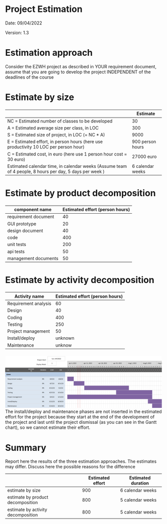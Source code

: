 # Project Estimation  
Date: 09/04/2022

Version: 1.3


# Estimation approach
Consider the EZWH  project as described in YOUR requirement document, assume that you are going to develop the project INDEPENDENT of the deadlines of the course
# Estimate by size
### 
|             | Estimate                        |             
| ----------- | ------------------------------- |  
| NC =  Estimated number of classes to be developed   | 30 |             
|  A = Estimated average size per class, in LOC       | 300 | 
| S = Estimated size of project, in LOC (= NC * A) | 9000 |
| E = Estimated effort, in person hours (here use productivity 10 LOC per person hour)  | 900 person hours |   
| C = Estimated cost, in euro (here use 1 person hour cost = 30 euro) | 27000 euro | 
| Estimated calendar time, in calendar weeks (Assume team of 4 people, 8 hours per day, 5 days per week ) | 6 calendar weeks |                                  

# Estimate by product decomposition
### 
|         component name    | Estimated effort (person hours)   |             
| ----------- | ------------------------------- | 
| requirement document  | 40 |
| GUI prototype | 20 |
| design document | 40 |
| code | 400 |
| unit tests | 200 |
| api tests | 50 |
| management documents | 50 |



# Estimate by activity decomposition
### 
|         Activity name    | Estimated effort (person hours)   |             
| ----------- | ------------------------------- | 
| Requirement analysis | 60 |
| Design | 40 |
| Coding | 400 |
| Testing | 250 |
| Project management | 50 |
| Install/deploy | unknown |
| Maintenance | unknow |
###
![Gantt chart](Resources/Gantt_chart.png "Gantt chart")
The install/deploy and maintenance phases are not inserted in the estimated effort for the project because they start at the end of the development of the project and last until the project dismissal (as you can see in the Gantt chart), so we cannot estimate their effort.

# Summary

Report here the results of the three estimation approaches. The  estimates may differ. Discuss here the possible reasons for the difference

|             | Estimated effort                        |   Estimated duration |          
| ----------- | ------------------------------- | ---------------|
| estimate by size | 900 | 6 calendar weeks |
| estimate by product decomposition | 800 | 5 calendar weeks |
| estimate by activity decomposition | 800 | 5 calendar weeks |





